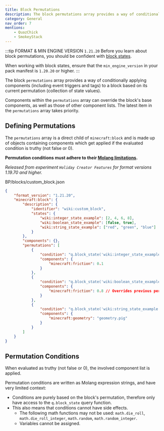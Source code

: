 ```yaml
---
title: Block Permutations
description: The block permutations array provides a way of conditionally applying components to a block based on its current permutation.
category: General
nav_order: 7
mentions:
    - QuazChick
    - SmokeyStack
---
```


:::tip FORMAT & MIN ENGINE VERSION `1.21.20`
Before you learn about block permutations, you should be confident with [block states](/blocks/block-states).

When working with block states, ensure that the `min_engine_version` in your pack manifest is `1.20.20` or higher.
:::

The block `permutations` array provides a way of conditionally applying components (including event triggers and tags) to a block based on its current permutation (collection of state values).

Components within the `permutations` array can override the block's base components, as well as those of other component lists. The latest item in the `permutations` array takes priority.

## Defining Permutations

The `permutations` array is a direct child of `minecraft:block` and is made up of objects containing components which get applied if the evaluated condition is truthy (not false or 0).

**Permutation conditions must adhere to their [Molang limitations](#permutation-conditions).**

_Released from experiment `Holiday Creator Features` for format versions 1.19.70 and higher._

<CodeHeader>BP/blocks/custom_block.json</CodeHeader>

```json
{
    "format_version": "1.21.20",
    "minecraft:block": {
        "description": {
            "identifier": "wiki:custom_block",
            "states": {
                "wiki:integer_state_example": [2, 4, 6, 8],
                "wiki:boolean_state_example": [false, true],
                "wiki:string_state_example": ["red", "green", "blue"]
            }
        },
        "components": {},
        "permutations": [
            {
                "condition": "q.block_state('wiki:integer_state_example') == 2",
                "components": {
                    "minecraft:friction": 0.1
                }
            },
            {
                "condition": "q.block_state('wiki:boolean_state_example')",
                "components": {
                    "minecraft:friction": 0.8 // Overrides previous permutation
                }
            },
            {
                "condition": "q.block_state('wiki:string_state_example') == 'red' && !q.block_state('wiki:boolean_state_example')",
                "components": {
                    "minecraft:geometry": "geometry.pig"
                }
            }
        ]
    }
}
```

## Permutation Conditions

When evaluated as truthy (not false or 0), the involved component list is applied.

Permutation conditions are written as Molang expression strings, and have very limited context:

-   Conditions are purely based on the block's permutation, therefore only have access to the `q.block_state` query function.
-   This also means that conditions cannot have side effects.
    -   The following math functions may not be used: `math.die_roll`, `math.die_roll_integer`, `math.random`, `math.random_integer`.
    -   Variables cannot be assigned.
